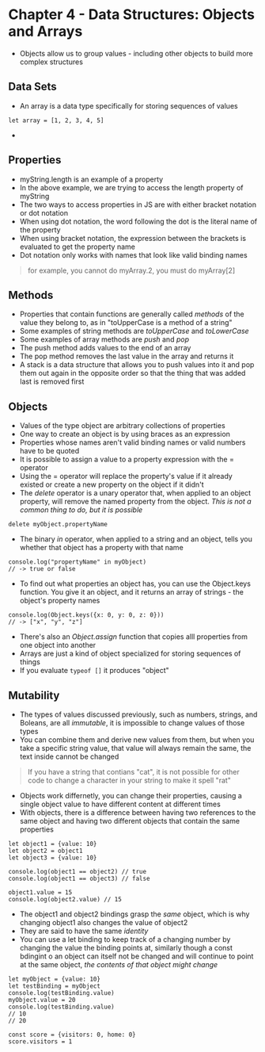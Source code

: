 # Chapter 4 - Data Structures: Objects and Arrays
- Objects allow us to group values - including other objects to build more complex structures
## Data Sets
- An array is a data type specifically for storing sequences of values
```
let array = [1, 2, 3, 4, 5]
```
- 
## Properties
- myString.length is an example of a property
- In the above example, we are trying to access the length property of myString
- The two ways to access properties in JS are with either bracket notation or dot notation
- When using dot notation, the word following the dot is the literal name of the property
- When using bracket notation, the expression between the brackets is evaluated to get the property name
- Dot notation only works with names that look like valid binding names
> for example, you cannot do myArray.2, you must do myArray\[2]

## Methods
- Properties that contain functions are generally called *methods* of the value they belong to, as in "toUpperCase is a method of a string"
- Some examples of string methods are *toUpperCase* and *toLowerCase*
- Some examples of array methods are *push* and *pop*
- The push method adds values to the end of an array
- The pop method removes the last value in the array and returns it
- A stack is a data structure that allows you to push values into it and pop them out again in the opposite order so that the thing that was added last is removed first

## Objects
- Values of the type object are arbitrary collections of properties
- One way to create an object is by using braces as an expression
- Properties whose names aren't valid binding names or valid numbers have to be quoted
- It is possible to assign a value to a property expression with the = operator
- Using the = operator will replace the property's value if it already existed or create a new property on the object if it didn't
- The *delete* operator is a unary operator that, when applied to an object property, will remove the named property from the object. *This is not a common thing to do, but it is possible*
```
delete myObject.propertyName
```
- The binary *in* operator, when applied to a string and an object, tells you whether that object has a property with that name
```
console.log("propertyName" in myObject)
// -> true or false
```
- To find out what properties an object has, you can use the Object.keys function. You give it an object, and it returns an array of strings - the object's property names
```
console.log(Object.keys({x: 0, y: 0, z: 0}))
// -> ["x", "y", "z"]
```
- There's also an *Object.assign* function that copies alll properties from one object into another
- Arrays are just a kind of object specialized for storing sequences of things
- If you evaluate ```typeof []``` it produces "object"

## Mutability
- The types of values discussed previously, such as numbers, strings, and Boleans, are all *immutable*, it is impossible to change values of those types
- You can combine them and derive new values from them, but when you take a specific string value, that value will always remain the same, the text inside cannot be changed
> If you have a string that contians "cat", it is not possible for other code to change a character in your string to make it spell "rat"
- Objects work differnetly, you can change their properties, causing a single object value to have different content at different times
- With objects, there is a difference between having two references to the same object and having two different objects that contain the same properties
```
let object1 = {value: 10}
let object2 = object1
let object3 = {value: 10}

console.log(object1 == object2) // true
console.log(object1 == object3) // false

object1.value = 15
console.log(object2.value) // 15
```
- The object1 and object2 bindings grasp the *same* object, which is why changing object1 also changes the value of object2
- They are said to have the same *identity*
- You can use a let binding to keep track of a changing number by changing the value the binding points at, similarly though a const bdingint o an object can itself not be changed and will continue to point at the same object, *the contents of that object might change*
```
let myObject = {value: 10}
let testBinding = myObject
console.log(testBinding.value)
myObject.value = 20
console.log(testBinding.value)
// 10
// 20
```
```
const score = {visitors: 0, home: 0}
score.visitors = 1
```
